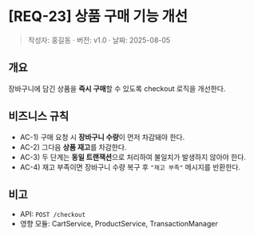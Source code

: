 # [REQ-23] 상품 구매 기능 개선
> 작성자: 홍길동 · 버전: v1.0 · 날짜: 2025-08-05

## 개요
장바구니에 담긴 상품을 **즉시 구매**할 수 있도록 checkout 로직을 개선한다.

## 비즈니스 규칙
- AC-1) 구매 요청 시 **장바구니 수량**이 먼저 차감돼야 한다.
- AC-2) 그다음 **상품 재고**를 차감한다.  
- AC-3) 두 단계는 **동일 트랜잭션**으로 처리하여 불일치가 발생하지 않아야 한다.
- AC-4) 재고 부족이면 장바구니 수량 복구 후 `"재고 부족"` 메시지를 반환한다.

## 비고
- API: `POST /checkout`
- 영향 모듈: CartService, ProductService, TransactionManager
